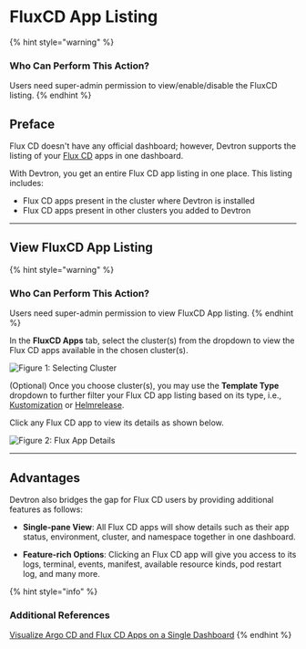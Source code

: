 # FluxCD App Listing

{% hint style="warning" %}
### Who Can Perform This Action?
Users need super-admin permission to view/enable/disable the FluxCD listing.
{% endhint %}

## Preface

Flux CD doesn't have any official dashboard; however, Devtron supports the listing of your [Flux CD](https://fluxcd.io/) apps in one dashboard.

With Devtron, you get an entire Flux CD app listing in one place. This listing includes:
* Flux CD apps present in the cluster where Devtron is installed
* Flux CD apps present in other clusters you added to Devtron

---

## View FluxCD App Listing

{% hint style="warning" %}
### Who Can Perform This Action?
Users need super-admin permission to view FluxCD App listing.
{% endhint %}

In the **FluxCD Apps** tab, select the cluster(s) from the dropdown to view the Flux CD apps available in the chosen cluster(s).

![Figure 1: Selecting Cluster](https://devtron-public-asset.s3.us-east-2.amazonaws.com/images/creating-application/fluxcd/cluster-selection-db.jpg)

(Optional) Once you choose cluster(s), you may use the **Template Type** dropdown to further filter your Flux CD app listing based on its type, i.e., [Kustomization](https://fluxcd.io/flux/components/kustomize/kustomizations/) or [Helmrelease](https://fluxcd.io/flux/components/helm/helmreleases/).

Click any Flux CD app to view its details as shown below.

![Figure 2: Flux App Details](https://devtron-public-asset.s3.us-east-2.amazonaws.com/images/creating-application/fluxcd/app-details-flux-db.gif)

---

## Advantages

Devtron also bridges the gap for Flux CD users by providing additional features as follows:

<!-- * **Resource Scanning**: You can scan for vulnerabilities using Devtron's [resource scanning](../../user-guide/security-features.md#from-app-details) feature. [![](https://devtron-public-asset.s3.us-east-2.amazonaws.com/images/elements/EnterpriseTag.svg)](https://devtron.ai/pricing) -->

* **Single-pane View**: All Flux CD apps will show details such as their app status, environment, cluster, and namespace together in one dashboard. 

* **Feature-rich Options**: Clicking an Flux CD app will give you access to its logs, terminal, events, manifest, available resource kinds, pod restart log, and many more.

{% hint style="info" %}
### Additional References
[Visualize Argo CD and Flux CD Apps on a Single Dashboard](https://devtron.ai/blog/devtrons-september-2024-release-now-visualize-your-argo-cd-and-flux-cd-applications-on-a-single-dashboard/)
{% endhint %}